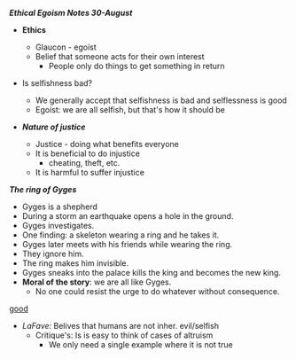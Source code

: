**_Ethical Egoism Notes 30-August_**

- **Ethics**
  - Glaucon - egoist
  - Belief that someone acts for their own interest
    - People only do things to get something in return
- Is selfishness bad?

  - We generally accept that selfishness is bad and selflessness is good
  - Egoist: we are all selfish, but that's how it should be

- **_Nature of justice_**
  - Justice - doing what benefits everyone
  - It is beneficial to do injustice
    - cheating, theft, etc.
  - It is harmful to suffer injustice

**_The ring of Gyges_**

- Gyges is a shepherd
- During a storm an earthquake opens a hole in the ground.
- Gyges investigates.
- One finding: a skeleton wearing a ring and he takes it.
- Gyges later meets with his friends while wearing the ring.
- They ignore him.
- The ring makes him invisible.
- Gyges sneaks into the palace kills the king and becomes the new king.
- **Moral of the story**: we are all like Gyges.
  - No one could resist the urge to do whatever without consequence.

[good](https://localhost:3000)

- _LaFave_: Belives that humans are not inher. evil/selfish
  - Critique's: Is is easy to think of cases of altruism
    - We only need a single example where it is not true
